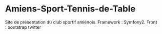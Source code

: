 Amiens-Sport-Tennis-de-Table
============================

Site de présentation du club sportif amiénois. Framework : Symfony2. Front : bootstrap twitter